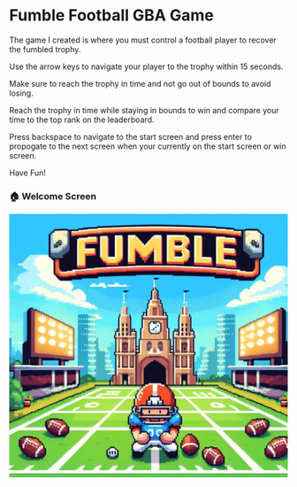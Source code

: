 # Fumble Football GBA Game
The game I created is where you must control a football player to recover the fumbled trophy. 

Use the arrow keys to navigate your player to the trophy within 15 seconds.

Make sure to reach the trophy in time and not go out of bounds to avoid losing.

Reach the trophy in time while staying in bounds to win and compare your time to the top rank on the leaderboard.

Press backspace to navigate to the start screen and press enter to propogate to the next screen when
your currently on the start screen or win screen.

Have Fun!


### 🏠 Welcome Screen
![Home Screen](screenshots/Start_Screen.png)
